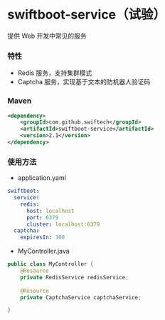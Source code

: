 # swiftboot-service（试验）
提供 Web 开发中常见的服务

### 特性
* Redis 服务，支持集群模式
* Captcha 服务，实现基于文本的防机器人验证码

### Maven

```xml
<dependency>
    <groupId>com.github.swiftech</groupId>
    <artifactId>swiftboot-service</artifactId>
    <version>2.1</version>
</dependency>

```
	
### 使用方法
* application.yaml
```yaml
swiftboot:
  service:
    redis:
      host: localhost
      port: 6379
      cluster: localhost:6379
  captcha:
    expiresIn: 300
```

* MyController.java
```java
public class MyController {
    @Resource
    private RedisService redisService;
    
    @Resource
    private CaptchaService captchaService;

}
```